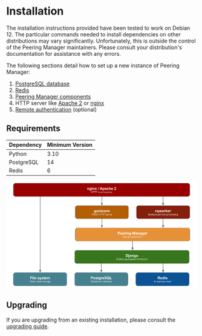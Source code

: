 # Installation

The installation instructions provided have been tested to work on Debian 12.
The particular commands needed to install dependencies on other distributions
may vary significantly. Unfortunately, this is outside the control of the
Peering Manager maintainers. Please consult your distribution's documentation
for assistance with any errors.

The following sections detail how to set up a new instance of Peering Manager:

1. [PostgreSQL database](1-postgresql.md)
1. [Redis](2-redis.md)
3. [Peering Manager components](3-peering-manager.md)
4. HTTP server like [Apache 2](4a-apache2.md) or [nginx](4b-nginx.md)
6. [Remote authentication](../administration/authentication/index.md) (optional)

## Requirements

| Dependency | Minimum Version |
|------------|-----------------|
| Python     | 3.10            |
| PostgreSQL | 14              |
| Redis      | 6               |

![Peering Manager application stack](../media/setup/application_stack.png)

## Upgrading

If you are upgrading from an existing installation, please consult the
[upgrading guide](upgrading.md).
